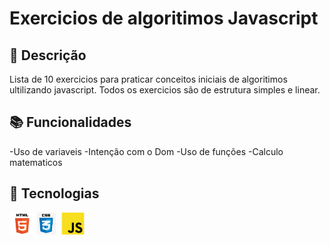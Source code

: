 # Exercicios de algoritimos Javascript

## 📝 Descrição
Lista de 10 exercicios para praticar conceitos iniciais de algoritimos ultilizando javascript.
Todos os exercicios são de estrutura simples e linear.

## 📚 Funcionalidades
-Uso de variaveis
-Intenção com o Dom
-Uso de funções
-Calculo matematicos

## 🔨 Tecnologias
<img src="html.jpg" width="40" alt="html">
<img src="css.jpg" width="30" alt="css">
<img src="java.jpg" width="47" alt="java">
 
